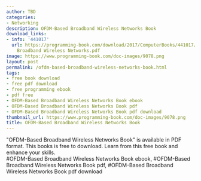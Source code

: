 ```yaml
---
author: TBD
categories:
- Networking
description: OFDM-Based Broadband Wireless Networks Book
download_links:
- info: '441017'
  url: https://programming-book.com/download/2017/ComputerBooks/441017/OFDM-Based
    Broadband Wireless Networks.pdf
image: https://www.programming-book.com/doc-images/9078.png
layout: post
permalink: /ofdm-based-broadband-wireless-networks-book.html
tags:
- free book download
- free pdf download
- free programming ebook
- pdf free
- OFDM-Based Broadband Wireless Networks Book ebook
- OFDM-Based Broadband Wireless Networks Book pdf
- OFDM-Based Broadband Wireless Networks Book pdf download
thumbnail_url: https://www.programming-book.com/doc-images/9078.png
title: OFDM-Based Broadband Wireless Networks Book
---
```


 
<div class="item-desc text-justify">
  "OFDM-Based Broadband Wireless Networks Book" is available in PDF format. This books is free to download. Learn from this free book and enhance your skills.
  <br>
  #OFDM-Based Broadband Wireless Networks Book ebook, #OFDM-Based Broadband Wireless Networks Book pdf, #OFDM-Based Broadband Wireless Networks Book pdf download
</div>